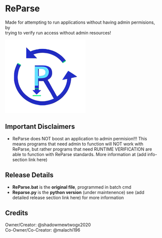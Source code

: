 # ReParse
Made for attempting to run applications without having admin permisions, by \
trying to verify run access without admin resources!

![reparse logo](https://github.com/malachi196/ReParse/blob/main/logo/reparsev2%20(hd%2C%20no%20bg%2C%20reduced).png)

## Important Disclaimers
+ ReParse does NOT boost an application to admin permision!!! This means programs that need admin to function will NOT work with ReParse, but rather programs that need RUNTIME VERIFICATION are able to function with ReParse standards. More information at (add info-section link here)


## Release Details
- **ReParse.bat** is the **original file**, programmed in batch cmd 
- **Reparse.py** is the **python version** (under maintenence)
see (add detailed release section link here) for more information

## Credits
Owner/Creator: @shadowmewtwogx2020 \
Co-Owner/Co-Creator: @malachi196
